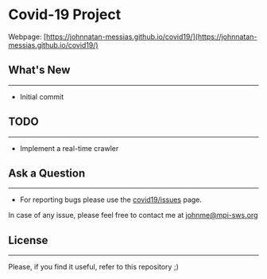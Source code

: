 # Covid-19 Project

Webpage: [https://johnnatan-messias.github.io/covid19/](https://johnnatan-messias.github.io/covid19/)

## What's New
----------

- Initial commit

## TODO
----------

* Implement a real-time crawler   

## Ask a Question
----------

- For reporting bugs please use the [covid19/issues](https://github.com/johnnatan-messias/covid19/issues) page.

In case of any issue, please feel free to contact me at johnme@mpi-sws.org

## License
----------

Please, if you find it useful, refer to this repository ;)